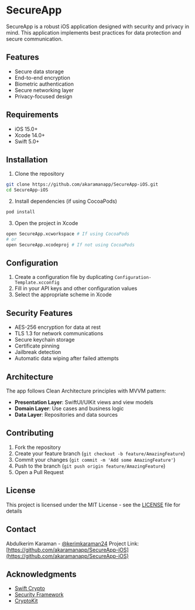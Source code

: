 # SecureApp

SecureApp is a robust iOS application designed with security and privacy in mind. This application implements best practices for data protection and secure communication.

## Features

- Secure data storage
- End-to-end encryption
- Biometric authentication
- Secure networking layer
- Privacy-focused design

## Requirements

- iOS 15.0+
- Xcode 14.0+
- Swift 5.0+

## Installation

1. Clone the repository
```bash
git clone https://github.com/akaramanapp/SecureApp-iOS.git
cd SecureApp-iOS
```

2. Install dependencies (if using CocoaPods)
```bash
pod install
```

3. Open the project in Xcode
```bash
open SecureApp.xcworkspace # If using CocoaPods
# or
open SecureApp.xcodeproj # If not using CocoaPods
```

## Configuration

1. Create a configuration file by duplicating `Configuration-Template.xcconfig`
2. Fill in your API keys and other configuration values
3. Select the appropriate scheme in Xcode

## Security Features

- AES-256 encryption for data at rest
- TLS 1.3 for network communications
- Secure keychain storage
- Certificate pinning
- Jailbreak detection
- Automatic data wiping after failed attempts

## Architecture

The app follows Clean Architecture principles with MVVM pattern:

- **Presentation Layer**: SwiftUI/UIKit views and view models
- **Domain Layer**: Use cases and business logic
- **Data Layer**: Repositories and data sources

## Contributing

1. Fork the repository
2. Create your feature branch (`git checkout -b feature/AmazingFeature`)
3. Commit your changes (`git commit -m 'Add some AmazingFeature'`)
4. Push to the branch (`git push origin feature/AmazingFeature`)
5. Open a Pull Request

## License

This project is licensed under the MIT License - see the [LICENSE](LICENSE) file for details

## Contact

Abdulkerim Karaman - [@kerimkaraman24](https://twitter.com/kerimkaraman24)
Project Link: [https://github.com/akaramanapp/SecureApp-iOS](https://github.com/akaramanapp/SecureApp-iOS)

## Acknowledgments

- [Swift Crypto](https://github.com/apple/swift-crypto)
- [Security Framework](https://developer.apple.com/documentation/security)
- [CryptoKit](https://developer.apple.com/documentation/cryptokit) 